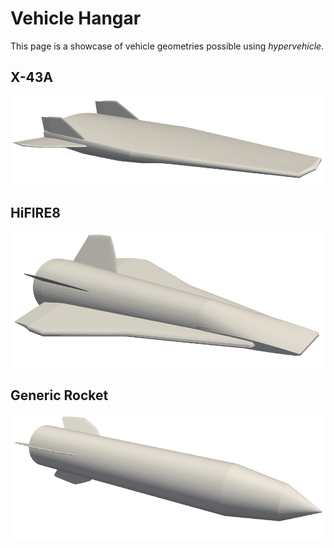 # Vehicle Hangar

This page is a showcase of vehicle geometries possible using *hypervehicle*.


## X-43A

![X-43A](images/x43a.png)



## HiFIRE8

![HiFIRE8](images/hifire8.png)



## Generic Rocket

![Rocket](images/rocket.png)
